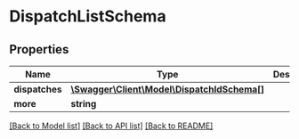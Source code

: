 # DispatchListSchema

## Properties
Name | Type | Description | Notes
------------ | ------------- | ------------- | -------------
**dispatches** | [**\Swagger\Client\Model\DispatchIdSchema[]**](DispatchIdSchema.md) |  | [optional] 
**more** | **string** |  | [optional] 

[[Back to Model list]](../README.md#documentation-for-models) [[Back to API list]](../README.md#documentation-for-api-endpoints) [[Back to README]](../README.md)


